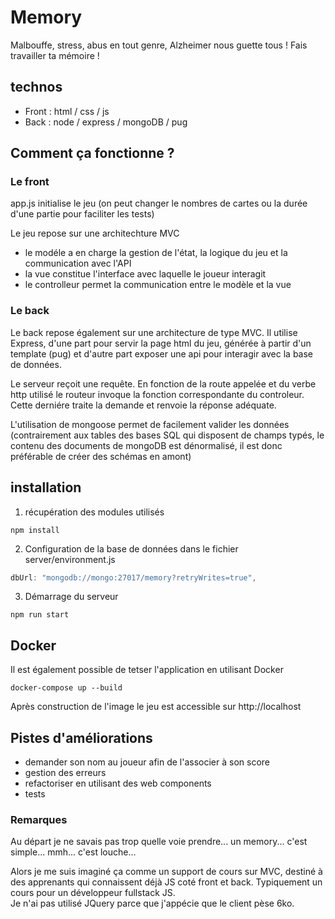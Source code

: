 # Memory

Malbouffe, stress, abus en tout genre, Alzheimer nous guette tous ! Fais travailler ta mémoire !

## technos 

 - Front : html / css / js  
 - Back : node / express / mongoDB / pug  

## Comment ça fonctionne ?

### Le front

app.js initialise le jeu (on peut changer le nombres de cartes ou la durée d'une partie pour faciliter les tests)

Le jeu repose sur une architechture MVC
  - le modéle a en charge la gestion de l'état, la logique du jeu et la communication avec l'API
  - la vue constitue l'interface avec laquelle le joueur interagit
  - le controlleur permet la communication entre le modèle et la vue

### Le back

Le back repose également sur une architecture de type MVC. Il utilise Express, d'une part pour servir la page html du jeu, générée à partir d'un template (pug) et d'autre part exposer une api pour interagir avec la base de données.

Le serveur reçoit une requête. En fonction de la route appelée et du verbe http utilisé le routeur invoque la fonction correspondante du controleur. Cette derniére traite la demande et renvoie la réponse adéquate.

L'utilisation de mongoose permet de facilement valider les données (contrairement aux tables des bases SQL qui disposent de champs typés, le contenu des documents de mongoDB est dénormalisé, il est donc préférable de créer des schémas en amont)

## installation

1. récupération des modules utilisés 
```
npm install
```
2. Configuration de la base de données dans le fichier server/environment.js
```javascript
dbUrl: "mongodb://mongo:27017/memory?retryWrites=true",
```
3. Démarrage du serveur 
```
npm run start
```
## Docker

Il est également possible de tetser l'application en utilisant Docker
```
docker-compose up --build
```
Après construction de l'image le jeu est accessible sur http://localhost

## Pistes d'améliorations

- demander son nom au joueur afin de l'associer à son score
- gestion des erreurs
- refactoriser en utilisant des web components
- tests

### Remarques

Au départ je ne savais pas trop quelle voie prendre... un memory... c'est simple... mmh... c'est louche...

Alors je me suis imaginé ça comme un support de cours sur MVC, destiné à des apprenants qui connaissent déjà JS coté front et back. Typiquement un cours pour un développeur fullstack JS.  
Je n'ai pas utilisé JQuery parce que j'appécie que le client pèse 6ko.
